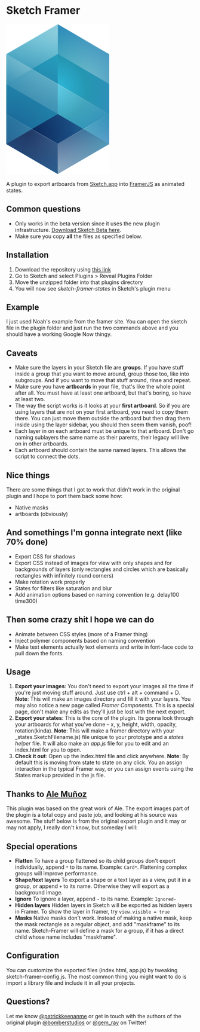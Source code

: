 # Sketch Framer

![](states-logo.png?raw=true)

A plugin to export artboards from [Sketch.app](http://www.bohemiancoding.com/sketch) into [FramerJS](http://framerjs.com) as animated states.

## Common questions
* Only works in the beta version since it uses the new plugin infrastructure. [Download Sketch Beta here](http://www.bohemiancoding.com/sketch/beta/).
* Make sure you copy **all** the files as specified below.

## Installation
1. Download the repository using [this link](https://github.com/patrickkeenan/sketch-framer-states/archive/master.zip)
2. Go to Sketch and select Plugins > Reveal Plugins Folder
3. Move the unzipped folder into that plugins directory
4. You will now see _sketch-framer-states_ in Sketch's plugin menu

## Example
I just used Noah's example from the framer site. You can open the sketch file in the plugin folder and just run the two commands above and you should have a working Google Now thingy.

## Caveats
* Make sure the layers in your Sketch file are **groups**. If you have stuff inside a group that you want to move around, group those too, like into subgroups. And if you want to move that stuff around, rinse and repeat.
* Make sure you have **artboards** in your file, that's like the whole point after all. You must have at least one artboard, but that's boring, so have at least two.
* The way the script works is it looks at your **first artboard**. So if you are using layers that are not on your first artboard, you need to copy them there. You can just move them outside the artboard but then drag them inside using the layer sidebar, you should then seem them vanish, poof!
* Each layer in on each artboard must be unique to that artboard. Don't go naming sublayers the same name as their parents, their legacy will live on in other artboards.
* Each artboard should contain the same named layers. This allows the script to connect the dots.

## Nice things
There are some things that I got to work that didn't work in the original plugin and I hope to port them back some how:
* Native masks
* artboards (obviously)

## And somethings I'm gonna integrate next (like 70% done)
* Export CSS for shadows
* Export CSS instead of images for view with only shapes and for backgrounds of layers (only rectangles and circles which are basically rectangles with infinitely round corners)
* Make rotation work properly
* States for filters like saturation and blur
* Add animation options based on naming convention (e.g. delay100 time300)

## Then some crazy shit I hope we can do
* Animate between CSS styles (more of a Framer thing)
* Inject polymer components based on naming convention
* Make text elements actually text elements and write in font-face code to pull down the fonts.

## Usage
1. **Export your images**: You don't need to export your images all the time if you're just moving stuff around. Just use ctrl + alt + command + D. 
**Note**: This will make an images directory and fill it with your layers. You may also notice a new page called _Framer Components_. This is a special page, don't make any edits as they'll just be lost with the next export.
2. **Export your states**: This is the core of the plugin. Its gonna look through your artboards for what you've done – x, y, height, width, opacity, rotation(kinda).
**Note**: This will make a framer directory with your _states.SketchFilename.js) file unique to your prototype and a _states helper_ file. It will also make an _app.js_ file for you to edit and an index.html for you to open.
3. **Check it out**: Open up the index.html file and click anywhere.
**Note**: By default this is moving from state to state on any click. You an assign interaction in the typical Framer way, or you can assign events using the States markup provided in the js file.

## Thanks to [Ale Muñoz](https://github.com/bomberstudios)
This plugin was based on the great work of Ale. The export images part of the plugin is a total copy and paste job, and looking at his source was awesome. The stuff below is from the original export plugin and it may or may not apply, I really don't know, but someday I will:

## Special operations
* **Flatten** To have a group flattened so its child groups don't export individually, append `*` to its name. Example: `Card*`. Flattening complex groups will improve performance.
* **Shape/text layers** To export a shape or a text layer as a view, put it in a group, or append `+` to its name. Otherwise they will export as a background image.
* **Ignore** To ignore a layer, append `-` to its name. Example: `Ignored-`
* **Hidden layers** Hidden layers in Sketch will be exported as hidden layers in Framer. To show the layer in framer, try `view.visible = true`
* **Masks** Native masks don't work. Instead of making a native mask, keep the mask rectangle as a regular object, and add "maskframe" to its name. Sketch-Framer will define a mask for a group, if it has a direct child whose name includes "maskframe".

## Configuration
You can customize the exported files (index.html, app.js) by tweaking sketch-framer-config.js. The most common thing you might want to do is import a library file and include it in all your projects.


## Questions?

Let me know [@patrickkeenanme](https://twitter.com/patrickkeenanme) or get in touch with the authors of the original plugin [@bomberstudios](https://twitter.com/bomberstudios) or [@gem_ray](https://twitter.com/gem_ray) on Twitter!
